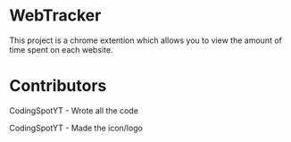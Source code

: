 # WebTracker

This project is a chrome extention which allows you to view the amount of time spent on each website.

# Contributors

CodingSpotYT - Wrote all the code

CodingSpotYT - Made the icon/logo
